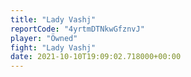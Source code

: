 ```yaml
---
title: "Lady Vashj"
reportCode: "4yrtmDTNkwGfznvJ"
player: "Öwned"
fight: "Lady Vashj"
date: 2021-10-10T19:09:02.718000+00:00
---
```

